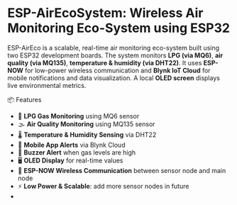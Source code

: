 #  ESP-AirEcoSystem: Wireless Air Monitoring Eco-System using ESP32

ESP-AirEco is a scalable, real-time air monitoring eco-system built using two ESP32 development boards. The system monitors **LPG (via MQ6)**, **air quality (via MQ135)**, **temperature & humidity (via DHT22)**. It uses **ESP-NOW** for low-power wireless communication and **Blynk IoT Cloud** for mobile notifications and data visualization. A local **OLED screen** displays live environmental metrics.

 📦 Features

- 🧪 **LPG Gas Monitoring** using MQ6 sensor
- 🌫️ **Air Quality Monitoring** using MQ135 sensor
- 🌡️ **Temperature & Humidity Sensing** via DHT22
- 📲 **Mobile App Alerts** via Blynk Cloud
- 🔔 **Buzzer Alert** when gas levels are high
- 🖥️ **OLED Display** for real-time values
- 📡 **ESP-NOW Wireless Communication** between sensor node and main node
- ⚡ **Low Power & Scalable**: add more sensor nodes in future
- 






